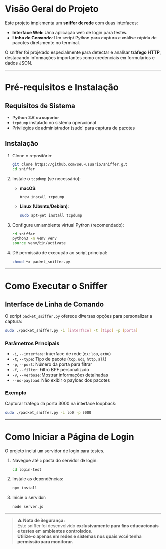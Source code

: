 # Visão Geral do Projeto

Este projeto implementa um **sniffer de rede** com duas interfaces:

- **Interface Web**: Uma aplicação web de login para testes.
- **Linha de Comando**: Um script Python para captura e análise rápida de pacotes diretamente no terminal.

O sniffer foi projetado especialmente para detectar e analisar **tráfego HTTP**, destacando informações importantes como credenciais em formulários e dados JSON.

---

# Pré-requisitos e Instalação

## Requisitos de Sistema

- Python 3.6 ou superior  
- `tcpdump` instalado no sistema operacional  
- Privilégios de administrador (sudo) para captura de pacotes

## Instalação

1. Clone o repositório:
   ```bash
   git clone https://github.com/seu-usuario/sniffer.git
   cd sniffer
   ```

2. Instale o `tcpdump` (se necessário):

   - **macOS**:
     ```bash
     brew install tcpdump
     ```

   - **Linux (Ubuntu/Debian)**:
     ```bash
     sudo apt-get install tcpdump
     ```

3. Configure um ambiente virtual Python (recomendado):
   ```bash
   cd sniffer
   python3 -m venv venv
   source venv/bin/activate
   ```

4. Dê permissão de execução ao script principal:
   ```bash
   chmod +x packet_sniffer.py
   ```

---

# Como Executar o Sniffer

## Interface de Linha de Comando

O script `packet_sniffer.py` oferece diversas opções para personalizar a captura:

```bash
sudo ./packet_sniffer.py -i [interface] -t [tipo] -p [porta]
```

### Parâmetros Principais

- `-i`, `--interface`: Interface de rede (ex: `lo0`, `eth0`)
- `-t`, `--type`: Tipo de pacote (`tcp`, `udp`, `http`, `all`)
- `-p`, `--port`: Número da porta para filtrar
- `-f`, `--filter`: Filtro BPF personalizado
- `-v`, `--verbose`: Mostrar informações detalhadas
- `--no-payload`: Não exibir o payload dos pacotes

### Exemplo

Capturar tráfego da porta 3000 na interface loopback:
```bash
sudo ./packet_sniffer.py -i lo0 -p 3000
```

---

# Como Iniciar a Página de Login

O projeto inclui um servidor de login para testes.

1. Navegue até a pasta do servidor de login:
   ```bash
   cd login-test
   ```

2. Instale as dependências:
   ```bash
   npm install
   ```

3. Inicie o servidor:
   ```bash
   node server.js
   ```

---

> ⚠️ **Nota de Segurança:**  
> Este sniffer foi desenvolvido **exclusivamente para fins educacionais e testes em ambientes controlados**.  
> **Utilize-o apenas em redes e sistemas nos quais você tenha permissão para monitorar.**
